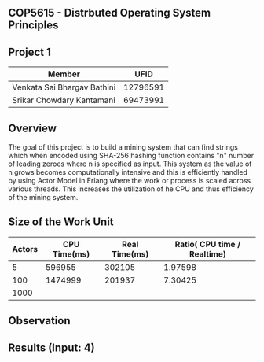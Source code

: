 ## COP5615 - Distrbuted Operating System Principles
## Project 1

| Member | UFID |
| ------ | ------ |
| Venkata Sai Bhargav Bathini | 12796591 |
| Srikar Chowdary Kantamani | 69473991 |

## Overview
The goal of this project is to build a mining system that can find strings which when encoded using SHA-256 hashing function contains "n" number of leading zeroes where n is specified as input. This system as the value of n grows becomes computationally intensive and this is efficiently handled by using Actor Model in Erlang where the work or process is scaled across various threads. This increases the utilization of he CPU and thus efficiency of the mining system.

## Size of the Work Unit

| Actors | CPU Time(ms) | Real Time(ms) | Ratio( CPU time / Realtime) |
| ------ | ------ | ------ | ------ |
| 5 | 596955 | 302105 | 1.97598 |
| 100 | 1474999 | 201937 | 7.30425 |
| 1000 |  |  |  |

## Observation

## Results (Input: 4)
